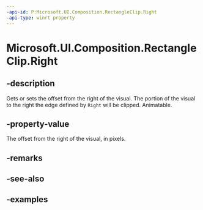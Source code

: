 ```yaml
---
-api-id: P:Microsoft.UI.Composition.RectangleClip.Right
-api-type: winrt property
---
```


# Microsoft.UI.Composition.RectangleClip.Right

<!--
public float Right { get; set; }
-->

## -description

Gets or sets the offset from the right of the visual. The portion of the visual to the right the edge defined by `Right` will be clipped. Animatable.

## -property-value

The offset from the right of the visual, in pixels.

## -remarks

## -see-also

## -examples


